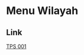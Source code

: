 # Menu Wilayah

## Link

[TPS 001](https://github.com/gigit-pemilu/pemilu-2024-93-papua-selatan/tree/main/pilpres/hitung-suara/sub/93-papua-selatan/sub/02-boven-digoel/sub/13-firiwage/sub/2004-kabuwage/sub/001-tps)

